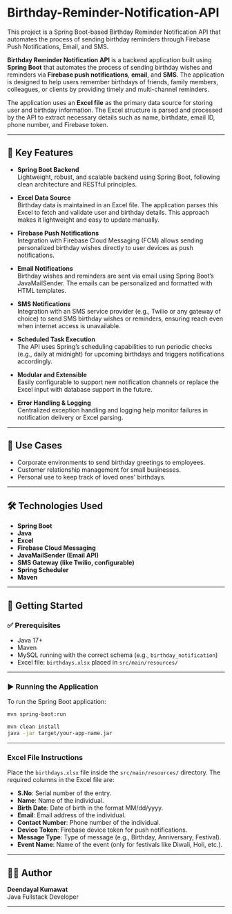 # Birthday-Reminder-Notification-API
This project is a Spring Boot-based Birthday Reminder Notification API that automates the process of sending birthday reminders through Firebase Push Notifications, Email, and SMS.

**Birthday Reminder Notification API** is a backend application built using **Spring Boot** that automates the process of sending birthday wishes and reminders via **Firebase push notifications**, **email**, and **SMS**. The application is designed to help users remember birthdays of friends, family members, colleagues, or clients by providing timely and multi-channel reminders.

The application uses an **Excel file** as the primary data source for storing user and birthday information. The Excel structure is parsed and processed by the API to extract necessary details such as name, birthdate, email ID, phone number, and Firebase token.

---

## 🔑 Key Features

- **Spring Boot Backend**  
  Lightweight, robust, and scalable backend using Spring Boot, following clean architecture and RESTful principles.

- **Excel Data Source**  
  Birthday data is maintained in an Excel file. The application parses this Excel to fetch and validate user and birthday details. This approach makes it lightweight and easy to update manually.

- **Firebase Push Notifications**  
  Integration with Firebase Cloud Messaging (FCM) allows sending personalized birthday wishes directly to user devices as push notifications.

- **Email Notifications**  
  Birthday wishes and reminders are sent via email using Spring Boot’s JavaMailSender. The emails can be personalized and formatted with HTML templates.

- **SMS Notifications**  
  Integration with an SMS service provider (e.g., Twilio or any gateway of choice) to send SMS birthday wishes or reminders, ensuring reach even when internet access is unavailable.

- **Scheduled Task Execution**  
  The API uses Spring’s scheduling capabilities to run periodic checks (e.g., daily at midnight) for upcoming birthdays and triggers notifications accordingly.

- **Modular and Extensible**  
  Easily configurable to support new notification channels or replace the Excel input with database support in the future.

- **Error Handling & Logging**  
  Centralized exception handling and logging help monitor failures in notification delivery or Excel parsing.

---

## 💼 Use Cases

- Corporate environments to send birthday greetings to employees.  
- Customer relationship management for small businesses.  
- Personal use to keep track of loved ones' birthdays.

---

## 🛠️ Technologies Used

- **Spring Boot**
- **Java**
- **Excel**
- **Firebase Cloud Messaging**
- **JavaMailSender (Email API)**
- **SMS Gateway (like Twilio, configurable)**
- **Spring Scheduler**
- **Maven**

---

## 🚀 Getting Started

### ✅ Prerequisites
- Java 17+
- Maven
- MySQL running with the correct schema (e.g., `birthday_notification`)
- Excel file: `birthdays.xlsx` placed in `src/main/resources/`

---

### ▶️ Running the Application

To run the Spring Boot application:
```bash
mvn spring-boot:run
```

```bash
mvn clean install
java -jar target/your-app-name.jar
```
---

### Excel File Instructions

Place the `birthdays.xlsx` file inside the `src/main/resources/` directory. The required columns in the Excel file are:

- **S.No**: Serial number of the entry.
- **Name**: Name of the individual.
- **Birth Date**: Date of birth in the format MM/dd/yyyy.
- **Email**: Email address of the individual.
- **Contact Number**: Phone number of the individual.
- **Device Token**: Firebase device token for push notifications.
- **Message Type**: Type of message (e.g., Birthday, Anniversary, Festival).
- **Event Name**: Name of the event (only for festivals like Diwali, Holi, etc.).

---
## 👨‍💻 Author

**Deendayal Kumawat**  
Java Fullstack Developer

---

